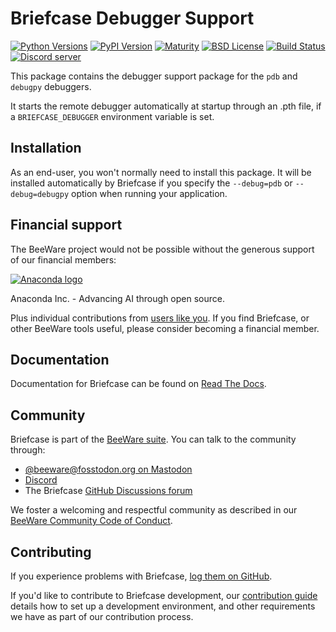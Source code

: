 # Briefcase Debugger Support
[![Python Versions](https://img.shields.io/pypi/pyversions/briefcase-debugger.svg)](https://pypi.python.org/pypi/briefcase-debugger)
[![PyPI Version](https://img.shields.io/pypi/v/briefcase-debugger.svg)](https://pypi.python.org/pypi/briefcase-debugger)
[![Maturity](https://img.shields.io/pypi/status/briefcase-debugger.svg)](https://pypi.python.org/pypi/briefcase-debugger)
[![BSD License](https://img.shields.io/pypi/l/briefcase-debugger.svg)](https://github.com/beeware/briefcase/blob/main/debugger-support/LICENSE)
[![Build Status](https://github.com/beeware/briefcase/workflows/CI/badge.svg?branch=main)](https://github.com/beeware/briefcase/actions)
[![Discord server](https://img.shields.io/discord/836455665257021440?label=Discord%20Chat&logo=discord&style=plastic)](https://beeware.org/bee/chat/)

This package contains the debugger support package for the `pdb` and `debugpy` debuggers.

It starts the remote debugger automatically at startup through an .pth file, if a `BRIEFCASE_DEBUGGER` environment variable is set.

## Installation
As an end-user, you won't normally need to install this package. It will be installed automatically by Briefcase if you specify the `--debug=pdb` or `--debug=debugpy` option when running your application.

## Financial support

The BeeWare project would not be possible without the generous support
of our financial members:

[![Anaconda logo](https://beeware.org/community/members/anaconda/anaconda-large.png)](https://anaconda.com/)

Anaconda Inc. - Advancing AI through open source.

Plus individual contributions from [users like
you](https://beeware.org/community/members/). If you find Briefcase, or
other BeeWare tools useful, please consider becoming a financial member.

## Documentation

Documentation for Briefcase can be found on [Read The
Docs](https://briefcase.readthedocs.io).

## Community

Briefcase is part of the [BeeWare suite](https://beeware.org). You can
talk to the community through:

- [@beeware@fosstodon.org on Mastodon](https://fosstodon.org/@beeware)
- [Discord](https://beeware.org/bee/chat/)
- The Briefcase [GitHub Discussions
  forum](https://github.com/beeware/briefcase/discussions)

We foster a welcoming and respectful community as described in our
[BeeWare Community Code of
Conduct](https://beeware.org/community/behavior/).

## Contributing

If you experience problems with Briefcase, [log them on
GitHub](https://github.com/beeware/briefcase/issues).

If you'd like to contribute to Briefcase development, our [contribution
guide](https://briefcase.readthedocs.io/en/latest/how-to/contribute/index.html)
details how to set up a development environment, and other requirements
we have as part of our contribution process.
